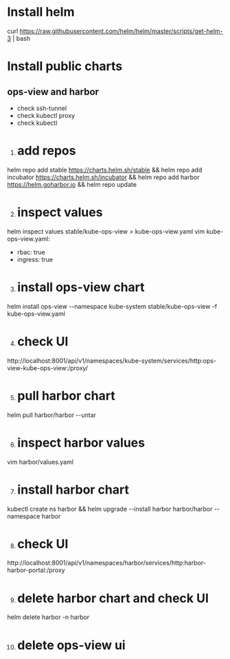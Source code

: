 # Install helm

curl https://raw.githubusercontent.com/helm/helm/master/scripts/get-helm-3 | bash

# Install public charts

## ops-view and harbor
- check ssh-tunnel
- check kubectl proxy
- check kubectl

1. # add repos
helm repo add stable https://charts.helm.sh/stable &&
helm repo add incubator https://charts.helm.sh/incubator &&
helm repo add harbor https://helm.goharbor.io &&
helm repo update

2. # inspect values
helm inspect values stable/kube-ops-view > kube-ops-view.yaml
vim kube-ops-view.yaml:
- rbac: true
- ingress: true

3. # install ops-view chart
helm install ops-view --namespace kube-system stable/kube-ops-view -f kube-ops-view.yaml

4. # check UI
http://localhost:8001/api/v1/namespaces/kube-system/services/http:ops-view-kube-ops-view:/proxy/

5. # pull harbor chart
helm pull harbor/harbor --untar

6. # inspect harbor values
vim harbor/values.yaml

7. # install harbor chart
kubectl create ns harbor &&
helm upgrade --install harbor harbor/harbor --namespace harbor

8. # check UI
http://localhost:8001/api/v1/namespaces/harbor/services/http:harbor-harbor-portal:/proxy

9. # delete harbor chart and check UI
helm delete harbor -n harbor

10. # delete ops-view ui
<!-- helm delete ops-view -n kube-system -->